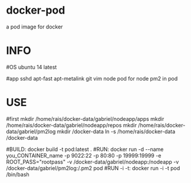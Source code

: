 docker-pod
==========

a pod image for docker

INFO
===
#OS
ubuntu 14 latest

#app
sshd
apt-fast
apt-metalink
git
vim
node
pod for node
pm2 in pod

USE
====

#first
  mkdir /home/rais/docker-data/gabriel/nodeapp/apps
  mkdir /home/rais/docker-data/gabriel/nodeapp/repos
  mkdir /home/rais/docker-data/gabriel/pm2log
  mkdir /docker-data
  ln -s /home/rais/docker-data /docker-data


#BUILD:
  docker build -t pod:latest .
#RUN:
  docker run -d --name you_CONTAINER_name -p 9022:22 -p 80:80 -p 19999:19999 -e ROOT_PASS="rootpass" -v /docker-data/gabriel/nodeapp:/nodeapp -v /docker-data/gabriel/pm2log:/.pm2 pod
#RUN -i -t:
  docker run -i -t pod /bin/bash